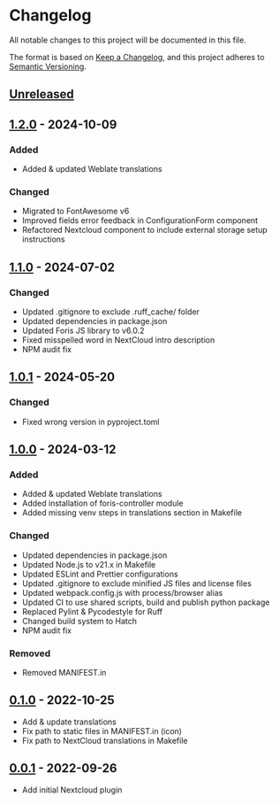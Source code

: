 # Changelog

All notable changes to this project will be documented in this file.

The format is based on [Keep a Changelog](https://keepachangelog.com/en/1.0.0/),
and this project adheres to
[Semantic Versioning](https://semver.org/spec/v2.0.0.html).

## [Unreleased]

## [1.2.0] - 2024-10-09

### Added

-   Added & updated Weblate translations

### Changed

-   Migrated to FontAwesome v6
-   Improved fields error feedback in ConfigurationForm component
-   Refactored Nextcloud component to include external storage setup instructions

## [1.1.0] - 2024-07-02

### Changed

-   Updated .gitignore to exclude .ruff_cache/ folder
-   Updated dependencies in package.json
-   Updated Foris JS library to v6.0.2
-   Fixed misspelled word in NextCloud intro description
-   NPM audit fix

## [1.0.1] - 2024-05-20

### Changed

-   Fixed wrong version in pyproject.toml

## [1.0.0] - 2024-03-12

### Added

-   Added & updated Weblate translations
-   Added installation of foris-controller module
-   Added missing venv steps in translations section in Makefile

### Changed

-   Updated dependencies in package.json
-   Updated Node.js to v21.x in Makefile
-   Updated ESLint and Prettier configurations
-   Updated .gitignore to exclude minified JS files and license files
-   Updated webpack.config.js with process/browser alias
-   Updated CI to use shared scripts, build and publish python package
-   Replaced Pylint & Pycodestyle for Ruff
-   Changed build system to Hatch
-   NPM audit fix

### Removed

-   Removed MANIFEST.in

## [0.1.0] - 2022-10-25

-   Add & update translations
-   Fix path to static files in MANIFEST.in (icon)
-   Fix path to NextCloud translations in Makefile

## [0.0.1] - 2022-09-26

-   Add initial Nextcloud plugin

[unreleased]: https://gitlab.nic.cz/turris/reforis/reforis-nextcloud/-/compare/v1.2.0...master
[1.2.0]: https://gitlab.nic.cz/turris/reforis/reforis-nextcloud/-/compare/v1.1.0...v1.2.0
[1.1.0]: https://gitlab.nic.cz/turris/reforis/reforis-nextcloud/-/compare/v1.0.1...v1.1.0
[1.0.1]: https://gitlab.nic.cz/turris/reforis/reforis-nextcloud/-/compare/v1.0.0...v1.0.1
[1.0.0]: https://gitlab.nic.cz/turris/reforis/reforis-nextcloud/-/compare/v1.0.0...v1.1.0
[0.1.0]: https://gitlab.nic.cz/turris/reforis/reforis-nextcloud/-/compare/v0.0.1...v0.1.0
[0.0.1]: https://gitlab.nic.cz/turris/reforis/reforis-nextcloud/-/tags/v0.0.1
